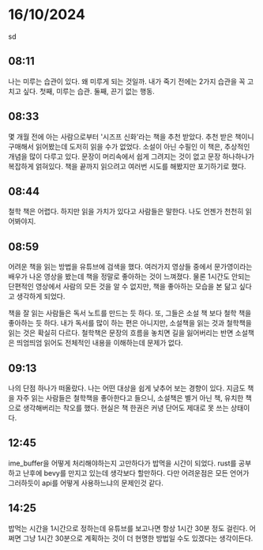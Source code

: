 # 16/10/2024
sd

## 08:11

나는 미루는 습관이 있다. 왜 미루게 되는 것일까. 내가 죽기 전에는 2가지 습관을 꼭
고치고 싶다. 첫째, 미루는 습관. 둘째, 끈기 없는 행동.

## 08:33

몇 개월 전에 아는 사람으로부터 '시즈프 신화'라는 책을 추천 받았다. 추천 받은
책이니 구매해서 읽어봤는데 도저히 읽을 수가 없었다. 소설이 아닌 수필인 이 책은,
추상적인 개념을 많이 다루고 있다. 문장이 머리속에서 쉽게 그려지는 것이 없고 문장
하나하나가 복잡하게 얽혀있다. 책을 끝까지 읽으려고 여러번 시도를 해봤지만
포기하기로 했다.

## 08:44

철학 책은 어렵다. 하지만 읽을 가치가 있다고 사람들은 말한다. 나도 언젠가 천천히
읽어봐야지.

## 08:59

어려운 책을 읽는 방법을 유튜브에 검색을 했다. 여러가지 영상들 중에서
문가영이라는 배우가 나온 영상을 봤는데 책을 정말로 좋아하는 것이 느껴졌다. 물론
1시간도 안되는 단편적인 영상에서 사람의 모든 것을 알 수 없지만, 책을 좋아하는
모습을 본 닮고 싶다고 생각하게 되었다.

책을 잘 읽는 사람들은 독서 노트를 만드는 듯 하다. 또, 그들은 소설 책 보다 철학
책을 좋아하는 듯 하다. 내가 독서를 많이 하는 편은 아니지만, 소설책을 읽는 것과
철학책을 읽는 것은 확실히 다르다. 철학책은 문장의 흐름을 놓치면 길을 잃어버리는
반면 소설책은 띄엄띄엄 읽어도 전체적인 내용을 이해하는데 문제가 없다.

## 09:13

나의 단점 하나가 떠올랐다. 나는 어떤 대상을 쉽게 낮추어 보는 경향이 있다. 지금도
책을 자주 읽는 사람들은 철학책을 좋아한다고 들으니, 소설책은 별거 아닌 책,
유치한 책으로 생각해버리는 착오를 했다. 현실은 책 한권은 커녕 단어도 제대로 못
쓰는 상태이다.

## 12:45

ime_buffer을 어떻게 처리해야하는지 고만하다가 밥먹을 시간이 되었다. rust를
공부하고 난후에 bevy를 만지고 있는데 생각보다 할만하다. 다만 어려운점은 모든
언어가 그러하듯이 api를 어떻게 사용하느냐의 문제인것 같다.

## 14:25

밥먹는 시간을 1시간으로 정하는데 유튜브를 보고나면 항상 1시간 30분 정도 걸린다.
어쩌면 그냥 1시간 30분으로 계획하는 것이 더 현명한 방법일 수도 있겠다는
생각이든다.

